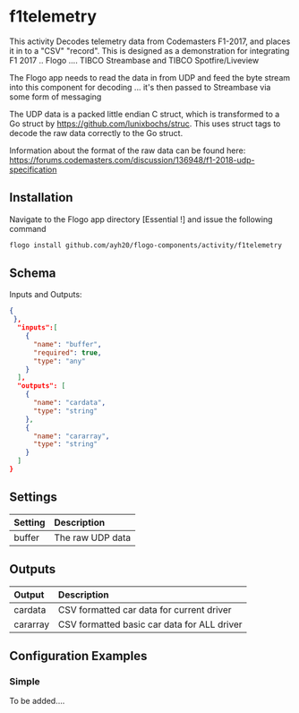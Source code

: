 # f1telemetry
This activity Decodes telemetry data from Codemasters F1-2017, and places it in to a "CSV" "record". 
This is designed as a demonstration for integrating F1 2017 .. Flogo .... TIBCO Streambase and TIBCO Spotfire/Liveview

The Flogo app needs to read the data in from UDP and feed the byte stream into this component for decoding ... it's then passed to Streambase via
some form of messaging

The UDP data is a packed little endian C struct, which is transformed to a Go struct by https://github.com/lunixbochs/struc. This uses struct tags to decode the raw data
correctly to the Go struct.

Information about the format of the raw data can be found here: https://forums.codemasters.com/discussion/136948/f1-2018-udp-specification

## Installation

Navigate to the Flogo app directory [Essential !] and issue the following command

```bash
flogo install github.com/ayh20/flogo-components/activity/f1telemetry
```

## Schema
Inputs and Outputs: 

```json
{
 },
  "inputs":[
    {
      "name": "buffer",
      "required": true,
      "type": "any"
    }
  ],
  "outputs": [
    {
      "name": "cardata",
      "type": "string"
    },
    {
      "name": "cararray",
      "type": "string"
    }
  ]
}
```

## Settings
| Setting     | Description       |
|:------------|:------------------|
| buffer      | The raw UDP data   |

## Outputs
| Output      | Description                             |
|:------------|:----------------------------------------|
| cardata     | CSV formatted car data for current driver   |
| cararray     | CSV formatted basic car data for ALL driver   |

## Configuration Examples
### Simple
To be added....

